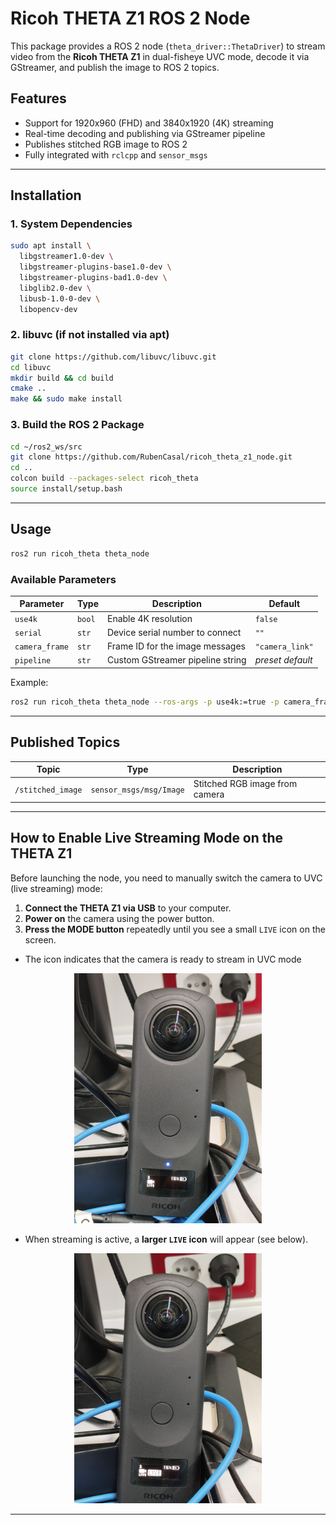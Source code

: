 # Ricoh THETA Z1 ROS 2 Node

This package provides a ROS 2 node (`theta_driver::ThetaDriver`) to stream video from the **Ricoh THETA Z1** in dual-fisheye UVC mode, decode it via GStreamer, and publish the image to ROS 2 topics.

## Features

- Support for 1920x960 (FHD) and 3840x1920 (4K) streaming
- Real-time decoding and publishing via GStreamer pipeline
- Publishes stitched RGB image to ROS 2
- Fully integrated with `rclcpp` and `sensor_msgs`

---

## Installation

### 1. System Dependencies

```bash
sudo apt install \
  libgstreamer1.0-dev \
  libgstreamer-plugins-base1.0-dev \
  libgstreamer-plugins-bad1.0-dev \
  libglib2.0-dev \
  libusb-1.0-0-dev \
  libopencv-dev
```

### 2. libuvc (if not installed via apt)

```bash
git clone https://github.com/libuvc/libuvc.git
cd libuvc
mkdir build && cd build
cmake ..
make && sudo make install
```

### 3. Build the ROS 2 Package

```bash
cd ~/ros2_ws/src
git clone https://github.com/RubenCasal/ricoh_theta_z1_node.git
cd ..
colcon build --packages-select ricoh_theta
source install/setup.bash
```

---

## Usage

```bash
ros2 run ricoh_theta theta_node
```

### Available Parameters

| Parameter        | Type    | Description                                  | Default          |
|------------------|---------|----------------------------------------------|------------------|
| `use4k`          | `bool`  | Enable 4K resolution                          | `false`          |
| `serial`         | `str`   | Device serial number to connect              | `""`             |
| `camera_frame`   | `str`   | Frame ID for the image messages              | `"camera_link"`  |
| `pipeline`       | `str`   | Custom GStreamer pipeline string             | *preset default* |

Example:

```bash
ros2 run ricoh_theta theta_node --ros-args -p use4k:=true -p camera_frame:=theta_frame
```

---

## Published Topics

| Topic             | Type                        | Description                     |
|-------------------|-----------------------------|---------------------------------|
| `/stitched_image` | `sensor_msgs/msg/Image`     | Stitched RGB image from camera |

---

## How to Enable Live Streaming Mode on the THETA Z1

Before launching the node, you need to manually switch the camera to UVC (live streaming) mode:

1. **Connect the THETA Z1 via USB** to your computer.
2. **Power on** the camera using the power button.
3. **Press the MODE button** repeatedly until you see a small `LIVE` icon on the screen.

- The icon indicates that the camera is ready to stream in UVC mode
  
<p align="center">
<img src="./readme_images/live_mode.jpg" alt="Live Mode" width="300">
</p>

- When streaming is active, a **larger `LIVE` icon** will appear (see below).
  
<p align="center">
<img src="./readme_images/activated_live_mode.jpg" alt="Activated Live Mode" width="300">
</p>

---

